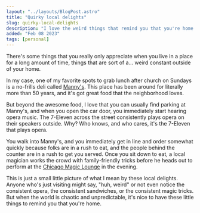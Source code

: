 ```yaml
---
layout: "../layouts/BlogPost.astro"
title: "Quirky local delights"
slug: quirky-local-delights
description: "I love the weird things that remind you that you're home."
added: "Feb 08 2023"
tags: [personal]
---
```


There's some things that you really only appreciate when you live in a place for a long amount of time, things that are sort of a... weird constant outside of your home.

In my case, one of my favorite spots to grab lunch after church on Sundays is a no-frills deli called [Manny's](https://www.mannysdeli.com/). This place has been around for literally more than 50 years, and it's got great food that the neighborhood loves.

But beyond the awesome food, I love that you can usually find parking at Manny's, and when you open the car door, you immediately start hearing opera music. The 7-Eleven across the street consistently plays opera on their speakers outside. Why? Who knows, and who cares, it's the 7-Eleven that plays opera.

You walk into Manny's, and you immediately get in line and order somewhat quickly because folks are in a rush to eat, and the people behind the counter are in a rush to get you served. Once you sit down to eat, a local magician works the crowd with family-friendly tricks before he heads out to perform at the [Chicago Magic Lounge](https://www.chicagomagiclounge.com/) in the evening.

This is just a small little picture of what I mean by these local delights. Anyone who's just visiting might say, "huh, weird" or not even notice the consistent opera, the consistent sandwiches, or the consistent magic tricks. But when the world is chaotic and unpredictable, it's nice to have these little things to remind you that you're home.
